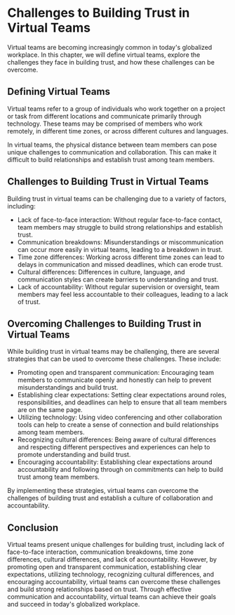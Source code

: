 # Challenges to Building Trust in Virtual Teams

Virtual teams are becoming increasingly common in today's globalized workplace. In this chapter, we will define virtual teams, explore the challenges they face in building trust, and how these challenges can be overcome.

Defining Virtual Teams
----------------------

Virtual teams refer to a group of individuals who work together on a project or task from different locations and communicate primarily through technology. These teams may be comprised of members who work remotely, in different time zones, or across different cultures and languages.

In virtual teams, the physical distance between team members can pose unique challenges to communication and collaboration. This can make it difficult to build relationships and establish trust among team members.

Challenges to Building Trust in Virtual Teams
---------------------------------------------

Building trust in virtual teams can be challenging due to a variety of factors, including:

* Lack of face-to-face interaction: Without regular face-to-face contact, team members may struggle to build strong relationships and establish trust.
* Communication breakdowns: Misunderstandings or miscommunication can occur more easily in virtual teams, leading to a breakdown in trust.
* Time zone differences: Working across different time zones can lead to delays in communication and missed deadlines, which can erode trust.
* Cultural differences: Differences in culture, language, and communication styles can create barriers to understanding and trust.
* Lack of accountability: Without regular supervision or oversight, team members may feel less accountable to their colleagues, leading to a lack of trust.

Overcoming Challenges to Building Trust in Virtual Teams
--------------------------------------------------------

While building trust in virtual teams may be challenging, there are several strategies that can be used to overcome these challenges. These include:

* Promoting open and transparent communication: Encouraging team members to communicate openly and honestly can help to prevent misunderstandings and build trust.
* Establishing clear expectations: Setting clear expectations around roles, responsibilities, and deadlines can help to ensure that all team members are on the same page.
* Utilizing technology: Using video conferencing and other collaboration tools can help to create a sense of connection and build relationships among team members.
* Recognizing cultural differences: Being aware of cultural differences and respecting different perspectives and experiences can help to promote understanding and build trust.
* Encouraging accountability: Establishing clear expectations around accountability and following through on commitments can help to build trust among team members.

By implementing these strategies, virtual teams can overcome the challenges of building trust and establish a culture of collaboration and accountability.

Conclusion
----------

Virtual teams present unique challenges for building trust, including lack of face-to-face interaction, communication breakdowns, time zone differences, cultural differences, and lack of accountability. However, by promoting open and transparent communication, establishing clear expectations, utilizing technology, recognizing cultural differences, and encouraging accountability, virtual teams can overcome these challenges and build strong relationships based on trust. Through effective communication and accountability, virtual teams can achieve their goals and succeed in today's globalized workplace.


